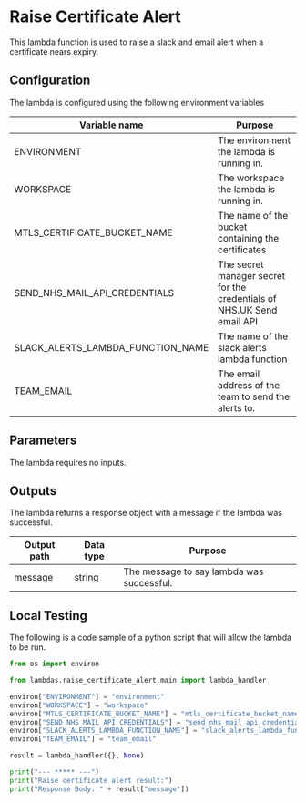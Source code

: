 # Raise Certificate Alert

This lambda function is used to raise a slack and email alert when a certificate nears expiry.

## Configuration

The lambda is configured using the following environment variables

| Variable name                     | Purpose                                                                |
| --------------------------------- | ---------------------------------------------------------------------- |
| ENVIRONMENT                       | The environment the lambda is running in.                              |
| WORKSPACE                         | The workspace the lambda is running in.                                |
| MTLS_CERTIFICATE_BUCKET_NAME      | The name of the bucket containing the certificates                     |
| SEND_NHS_MAIL_API_CREDENTIALS     | The secret manager secret for the credentials of NHS.UK Send email API |
| SLACK_ALERTS_LAMBDA_FUNCTION_NAME | The name of the slack alerts lambda function                           |
| TEAM_EMAIL                        | The email address of the team to send the alerts to.                   |

## Parameters

The lambda requires no inputs.

## Outputs

The lambda returns a response object with a message if the lambda was successful.

| Output path | Data type | Purpose                                   |
| ----------- | --------- | ----------------------------------------- |
| message     | string    | The message to say lambda was successful. |

## Local Testing

The following is a code sample of a python script that will allow the lambda to be run.

```python
from os import environ

from lambdas.raise_certificate_alert.main import lambda_handler

environ["ENVIRONMENT"] = "environment"
environ["WORKSPACE"] = "workspace"
environ["MTLS_CERTIFICATE_BUCKET_NAME"] = "mtls_certificate_bucket_name"
environ["SEND_NHS_MAIL_API_CREDENTIALS"] = "send_nhs_mail_api_credentials"
environ["SLACK_ALERTS_LAMBDA_FUNCTION_NAME"] = "slack_alerts_lambda_function_name"
environ["TEAM_EMAIL"] = "team_email"

result = lambda_handler({}, None)

print("--- ***** ---")
print("Raise certificate alert result:")
print("Response Body: " + result["message"])

```

